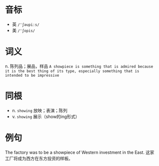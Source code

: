 # 音标

- 英 `/'ʃəupiːs/`
- 美 `/'ʃopis/`

# 词义

n. 陈列品；展品，样品
`A showpiece is something that is admired because it is the best thing of its type, especially something that is intended to be impressive`

# 同根

- n. `showing` 放映；表演；陈列
- v. `showing` 展示（show的ing形式）

# 例句

The factory was to be a showpiece of Western investment in the East.
这家工厂将成为西方在东方投资的样板。


